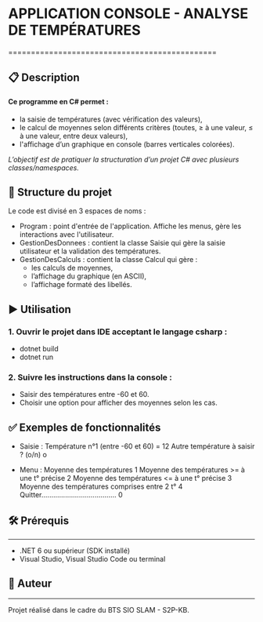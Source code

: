 
# APPLICATION CONSOLE - ANALYSE DE TEMPÉRATURES
==============================================

## 📋 Description
#### Ce programme en C# permet :
- la saisie de températures (avec vérification des valeurs),
- le calcul de moyennes selon différents critères (toutes, ≥ à une valeur, ≤ à une valeur, entre deux valeurs),
- l'affichage d’un graphique en console (barres verticales colorées).

*L’objectif est de pratiquer la structuration d’un projet C# avec plusieurs classes/namespaces.*

## 🧱 Structure du projet
Le code est divisé en 3 espaces de noms :

- Program : point d'entrée de l'application. Affiche les menus, gère les interactions avec l'utilisateur.
- GestionDesDonnees : contient la classe Saisie qui gère la saisie utilisateur et la validation des températures.
- GestionDesCalculs : contient la classe Calcul qui gère :
  - les calculs de moyennes,
  - l’affichage du graphique (en ASCII),
  - l’affichage formaté des libellés.

## ▶️ Utilisation
### 1. Ouvrir le projet dans IDE acceptant le langage csharp :
   - dotnet build
   - dotnet run

### 2. Suivre les instructions dans la console :
   - Saisir des températures entre -60 et 60.
   - Choisir une option pour afficher des moyennes selon les cas.

## ✅ Exemples de fonctionnalités
- Saisie :
  Température n°1 (entre -60 et 60) = 12
  Autre température à saisir ? (o/n) o

- Menu :
 Moyenne des températures                      1
 Moyenne des températures >= à une t° précise  2
 Moyenne des températures <= à une t° précise  3
 Moyenne des températures comprises entre 2 t° 4
 Quitter...................................... 0

## 🛠️ Prérequis
-------------
- .NET 6 ou supérieur (SDK installé)
- Visual Studio, Visual Studio Code ou terminal

## 👤 Auteur
----------
Projet réalisé dans le cadre du BTS SIO SLAM - S2P-KB.

